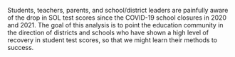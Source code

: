 Students, teachers, parents, and school/district leaders are painfully aware of the drop in SOL test scores since the COVID-19 school closures in 2020 and 2021. The goal of this analysis is to point the education community in the direction of districts and schools who have shown a high level of recovery in student test scores, so that we might learn their methods to success.
